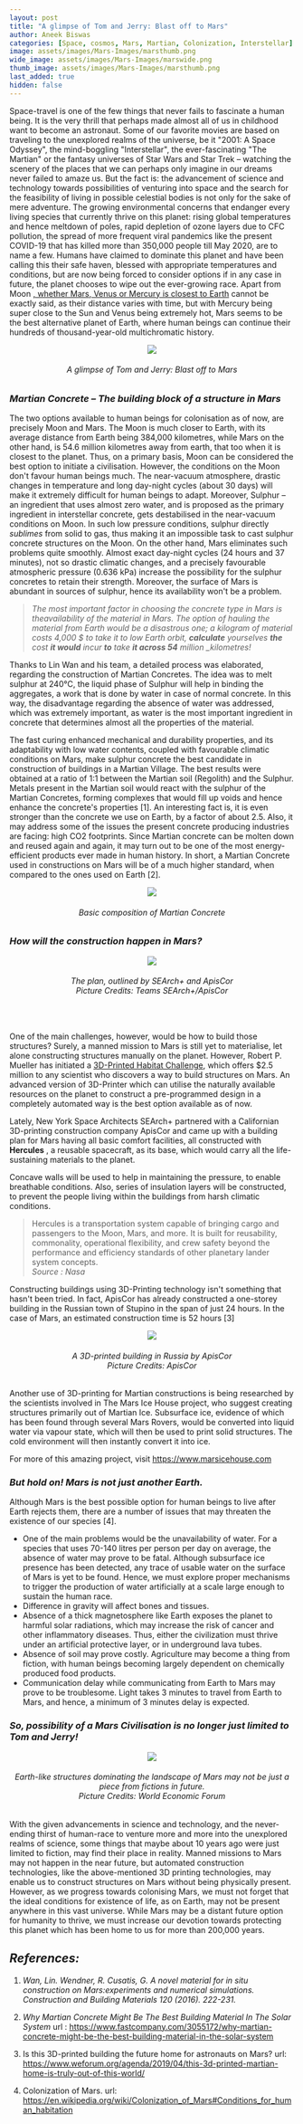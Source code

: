 ```yaml
---
layout: post
title: "A glimpse of Tom and Jerry: Blast off to Mars"
author: Aneek Biswas
categories: [Space, cosmos, Mars, Martian, Colonization, Interstellar]
image: assets/images/Mars-Images/marsthumb.png
wide_image: assets/images/Mars-Images/marswide.png
thumb_image: assets/images/Mars-Images/marsthumb.png
last_added: true
hidden: false
---
```


Space-travel is one of the few things that never fails to fascinate a human being. It is the very thrill that perhaps made almost all of us in childhood want to become an astronaut. Some of our favorite movies are based on traveling to the unexplored realms of the universe, be it &quot;2001: A Space Odyssey&quot;, the mind-boggling &quot;Interstellar&quot;, the ever-fascinating &quot;The Martian&quot; or the fantasy universes of Star Wars and Star Trek – watching the scenery of the places that we can perhaps only imagine in our dreams never failed to amaze us. But the fact is: the advancement of science and technology towards possibilities of venturing into space and the search for the feasibility of living in possible celestial bodies is not only for the sake of mere adventure. The growing environmental concerns that endanger every living species that currently thrive on this planet: rising global temperatures and hence meltdown of poles, rapid depletion of ozone layers due to CFC pollution, the spread of more frequent viral pandemics like the present COVID-19 that has killed more than 350,000 people till May 2020, are to name a few. Humans have claimed to dominate this planet and have been calling this their safe haven, blessed with appropriate temperatures and conditions, but are now being forced to consider options if in any case in future, the planet chooses to wipe out the ever-growing race. Apart from Moon <a href="https://www.popularmechanics.com/space/solar-system/a26839314/closest-planet-to-earth-on-average/" style="overflow-wrap: anywhere;">, whether Mars, Venus or Mercury is closest to Earth</a> cannot be exactly said, as their distance varies with time, but with Mercury being super close to the Sun and Venus being extremely hot, Mars seems to be the best alternative planet of Earth, where human beings can continue their hundreds of thousand-year-old multichromatic history.

<div align="center">
	<img src="/assets/images/Mars-Images/Tom&jerry.jpg"/>
</div>
<h6 style="text-align:center;">A glimpse of Tom and Jerry: Blast off to Mars</h6>

### _Martian Concrete – The building block of a structure in Mars_

The two options available to human beings for colonisation as of now, are precisely Moon and Mars. The Moon is much closer to Earth, with its average distance from Earth being 384,000 kilometres, while Mars on the other hand, is 54.6 million kilometres away from earth, that too when it is closest to the planet. Thus, on a primary basis, Moon can be considered the best option to initiate a civilisation. However, the conditions on the Moon don&#39;t favour human beings much. The near-vacuum atmosphere, drastic changes in temperature and long day-night cycles (about 30 days) will make it extremely difficult for human beings to adapt. Moreover, Sulphur – an ingredient that uses almost zero water, and is proposed as the primary ingredient in interstellar concrete, gets destabilised in the near-vacuum conditions on Moon. In such low pressure conditions, sulphur directly _sublimes_ from solid to gas, thus making it an impossible task to cast sulphur concrete structures on the Moon. On the other hand, Mars eliminates such problems quite smoothly. Almost exact day-night cycles (24 hours and 37 minutes), not so drastic climatic changes, and a precisely favourable atmospheric pressure (0.636 kPa) increase the possibility for the sulphur concretes to retain their strength. Moreover, the surface of Mars is abundant in sources of sulphur, hence its availability won&#39;t be a problem.

> _The most important factor in choosing the concrete type in Mars is theavailability of the material in Mars. The option of hauling the material from Earth would be a disastrous one; a kilogram of material costs 4,000 \$ to take it to low Earth orbit, **calculate** yourselves **the** cost **it would** incur **to** take **it across 54** million \_kilometres!_

Thanks to Lin Wan and his team, a detailed process was elaborated, regarding the construction of Martian Concretes. The idea was to melt sulphur at 240°C, the liquid phase of Sulphur will help in binding the aggregates, a work that is done by water in case of normal concrete. In this way, the disadvantage regarding the absence of water was addressed, which was extremely important, as water is the most important ingredient in concrete that determines almost all the properties of the material.

The fast curing enhanced mechanical and durability properties, and its adaptability with low water contents, coupled with favourable climatic conditions on Mars, make sulphur concrete the best candidate in construction of buildings in a Martian Village. The best results were obtained at a ratio of 1:1 between the Martian soil (Regolith) and the Sulphur. Metals present in the Martian soil would react with the sulphur of the Martian Concretes, forming complexes that would fill up voids and hence enhance the concrete&#39;s properties [1]. An interesting fact is, it is even stronger than the concrete we use on Earth, by a factor of about 2.5. Also, it may address some of the issues the present concrete producing industries are facing: high CO2 footprints. Since Martian concrete can be molten down and reused again and again, it may turn out to be one of the most energy-efficient products ever made in human history. In short, a Martian Concrete used in constructions on Mars will be of a much higher standard, when compared to the ones used on Earth [2].

<div align="center">
	<img src="/assets/images/Mars-Images/list.jpg"/>
</div>
<h6 style="text-align: center;"> Basic composition of Martian Concrete </h6>

### _How will the construction happen in Mars?_

<div align="center">
	<img src="/assets/images/Mars-Images/search.jpg"/>
</div>
<h6 style="text-align: center;">The plan, outlined by SEArch+ and ApisCor<br/>
Picture Credits: Teams SEArch+/ApisCor</h6>

<br/>

One of the main challenges, however, would be how to build those structures? Surely, a manned mission to Mars is still yet to materialise, let alone constructing structures manually on the planet. However, Robert P. Mueller has initiated a <a href="https://www.nasa.gov/directorates/spacetech/centennial_challenges/3DPHab/about.html" style="overflow-wrap: anywhere;">3D-Printed Habitat Challenge</a>, which offers \$2.5 million to any scientist who discovers a way to build structures on Mars. An advanced version of 3D-Printer which can utilise the naturally available resources on the planet to construct a pre-programmed design in a completely automated way is the best option available as of now.

Lately, New York Space Architects SEArch+ partnered with a Californian 3D-printing construction company ApisCor and came up with a building plan for Mars having all basic comfort facilities, all constructed with **Hercules** , a reusable spacecraft, as its base, which would carry all the life-sustaining materials to the planet.

Concave walls will be used to help in maintaining the pressure, to enable breathable conditions. Also, series of insulation layers will be constructed, to prevent the people living within the buildings from harsh climatic conditions.

> Hercules is a transportation system
> capable of bringing cargo and passengers
> to the Moon, Mars, and more. It is built
> for reusability, commonality, operational
> flexibility, and crew safety beyond the
> performance and efficiency standards of
> other planetary lander system concepts.
> <br/>_Source : Nasa_

Constructing buildings using 3D-Printing technology isn&#39;t something that hasn&#39;t been tried. In fact, ApisCor has already constructed a one-storey building in the Russian town of Stupino in the span of just 24 hours. In the case of Mars, an estimated construction time is 52 hours [3]

<div align="center">
	<img src="/assets/images/Mars-Images/apis.jpg"/>
</div>
<h6 style="text-align: center;">A 3D-printed building in Russia by ApisCor<br/>
Picture Credits: ApisCor
</h6>

Another use of 3D-printing for Martian constructions is being researched by the scientists involved in The Mars Ice House project, who suggest creating structures primarily out of Martian Ice. Subsurface ice, evidence of which has been found through several Mars Rovers, would be converted into liquid water via vapour state, which will then be used to print solid structures. The cold environment will then instantly convert it into ice.

For more of this amazing project, visit <a href="https://www.marsicehouse.com" style="overflow-wrap: anywhere;">https://www.marsicehouse.com</a>

### _But hold on! Mars is not just another Earth._

Although Mars is the best possible option for human beings to live after Earth rejects them, there are a number of issues that may threaten the existence of our species [4].

- One of the main problems would be the unavailability of water. For a species that uses 70-140 litres per person per day on average, the absence of water may prove to be fatal. Although subsurface ice presence has been detected, any trace of usable water on the surface of Mars is yet to be found. Hence, we must explore proper mechanisms to trigger the production of water artificially at a scale large enough to sustain the human race.
- Difference in gravity will affect bones and tissues.
- Absence of a thick magnetosphere like Earth exposes the planet to harmful solar radiations, which may increase the risk of cancer and other inflammatory diseases. Thus, either the civilization must thrive under an artificial protective layer, or in underground lava tubes.
- Absence of soil may prove costly. Agriculture may become a thing from fiction, with human beings becoming largely dependent on chemically produced food products.
- Communication delay while communicating from Earth to Mars may prove to be troublesome. Light takes 3 minutes to travel from Earth to Mars, and hence, a minimum of 3 minutes delay is expected.

### _So, possibility of a Mars Civilisation is no longer just limited to Tom and Jerry!_

<div align="center">
	<img src="/assets/images/Mars-Images/earthlike.jpg"/>
</div>
<h6 style="text-align: center;">Earth-like structures dominating the landscape of Mars may not be just a piece from fictions in future.<br/>
Picture Credits: World Economic Forum
</h6>

With the given advancements in science and technology, and the never-ending thirst of human-race to venture more and more into the unexplored realms of science, some things that maybe about 10 years ago were just limited to fiction, may find their place in reality. Manned missions to Mars may not happen in the near future, but automated construction technologies, like the above-mentioned 3D printing technologies, may enable us to construct structures on Mars without being physically present. However, as we progress towards colonising Mars, we must not forget that the ideal conditions for existence of life, as on Earth, may not be present anywhere in this vast universe. While Mars may be a distant future option for humanity to thrive, we must increase our devotion towards protecting this planet which has been home to us for more than 200,000 years.

## _References:_

1. _Wan, Lin. Wendner, R. Cusatis, G. A novel material for in situ construction on Mars:experiments and numerical simulations. Construction and Building Materials 120 (2016). 222-231._
2. _Why Martian Concrete Might Be The Best Building Material In The Solar System_ url : <a href= "https://www.fastcompany.com/3055172/why-martian-concrete-might-be-the-best-building-material-in-the-solar-system" target="\_blank" style="overflow-wrap: anywhere"> https://www.fastcompany.com/3055172/why-martian-concrete-might-be-the-best-building-material-in-the-solar-system</a>

3. Is this 3D-printed building the future home for astronauts on Mars? url: <a href="https://www.weforum.org/agenda/2019/04/this-3d-printed-martian-home-is-truly-out-of-this-world/" target="_blank" style="overflow-wrap: anywhere;">https://www.weforum.org/agenda/2019/04/this-3d-printed-martian-home-is-truly-out-of-this-world/</a>

4. Colonization of Mars. url: <a href="https://en.wikipedia.org/wiki/Colonization_of_Mars#Conditions_for_human_habitation" style="overflow-wrap: anywhere;">https://en.wikipedia.org/wiki/Colonization_of_Mars#Conditions_for_human_habitation</a>
